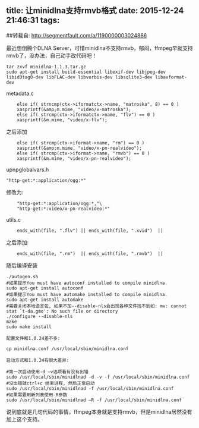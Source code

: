 title: 让minidlna支持rmvb格式
date: 2015-12-24 21:46:31
tags:
---

##转载自: http://segmentfault.com/a/1190000003024886

最近想倒腾个DLNA Server，可惜minidlna不支持rmvb，郁闷，ffmpeg早就支持rmvb了，没办法，自己动手改代码吧！

```
tar zxvf minidlna-1.1.3.tar.gz
sudo apt-get install build-essential libexif-dev libjpeg-dev libid3tag0-dev libFLAC-dev libvorbis-dev libsqlite3-dev libavformat-dev
```
metadata.c

```
    else if( strncmp(ctx->iformatctx->name, "matroska", 8) == 0 )
    xasprintf(&amp;m.mime, "video/x-matroska");
    else if( strcmp(ctx->iformatctx->name, "flv") == 0 )
    xasprintf(&m.mime, "video/x-flv");
```

之后添加

```
    else if( strcmp(ctx->iformat->name, "rm") == 0 )
    xasprintf(&amp;m.mime, "video/x-pn-realvideo");
    else if( strcmp(ctx->iformat->name, "rmvb") == 0 )
    xasprintf(&m.mime, "video/x-pn-realvideo");
```

upnpglobalvars.h

```
"http-get:*:application/ogg:*"
```

修改为:

```
    "http-get:*:application/ogg:*,"\
    "http-get:*:video/x-pn-realvideo:*"
```

utils.c

```
    ends_with(file, ".flv") || ends_with(file, ".xvid")  ||
```

之后添加:

```
    ends_with(file, ".rm")  || ends_with(file, ".rmvb")  ||
```

随后编译安装

```
./autogen.sh
#如果提示You must have autoconf installed to compile minidlna.
sudo apt-get install autoconf
#如果提示You must have automake installed to compile minidlna.
sudo apt-get install automake
#需要关闭本地语言包, 如果不加--disable-nls会出现各种文件找不到如: mv: cannot stat `t-da.gmo': No such file or directory
./configure --disable-nls
make
sudo make install

配置文件和1.0.24差不多:

cp minidlna.conf /usr/local/sbin/minidlna.conf

启动方式和1.0.24有很大差异:

#第一次启动使用-d –v选项看有没有出错
sudo /usr/local/sbin/minidlnad -d -v -f /usr/local/sbin/minidlna.conf
#没出错就ctrl+c 结束进程, 然后正常启动
sudo /usr/local/sbin/minidlnad -f /usr/local/sbin/minidlna.conf
#如果需要刷新列表使用-R参数
sudo /usr/local/sbin/minidlnad –R -f /usr/local/sbin/minidlna.conf
```

说到底就是几句代码的事情，ffmpeg本身就是支持rmvb，但是minidlna居然没有加上这个支持。

